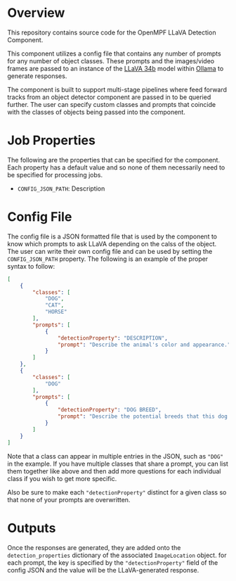 # Overview

This repository contains source code for the OpenMPF LLaVA Detection Component.

This component utilizes a config file that contains any number of prompts for any number of object classes. These prompts and the images/video frames are passed to an instance of the [LLaVA 34b](https://huggingface.co/liuhaotian/llava-v1.6-34b) model within [Ollama](https://ollama.com) to generate responses.

The component is built to support multi-stage pipelines where feed forward tracks from an object detector component are passed in to be queried further. The user can specify custom classes and prompts that coincide with the classes of objects being passed into the component.

# Job Properties

The following are the properties that can be specified for the component. Each property has a default value and so none of them necessarily need to be specified for processing jobs.

- `CONFIG_JSON_PATH`: Description

# Config File

The config file is a JSON formatted file that is used by the component to know which prompts to ask LLaVA depending on the calss of the object. The user can write their own config file and can be used by setting the `CONFIG_JSON_PATH` property. The following is an example of the proper syntax to follow:

```json
[
    {
        "classes": [
            "DOG",
            "CAT",
            "HORSE"
        ],
        "prompts": [
            {
                "detectionProperty": "DESCRIPTION",
                "prompt": "Describe the animal's color and appearance."
            }
        ]
    },
    {
        "classes": [
            "DOG"
        ],
        "prompts": [
            {
                "detectionProperty": "DOG BREED",
                "prompt": "Describe the potential breeds that this dog could contain."
            }
        ]
    }
]
```

Note that a class can appear in multiple entries in the JSON, such as `"DOG"` in the example. If you have multiple classes that share a prompt, you can list them together like above and then add more questions for each individual class if you wish to get more specific. 

Also be sure to make each `"detectionProperty"` distinct for a given class so that none of your prompts are overwritten.

# Outputs

Once the responses are generated, they are added onto the `detection_properties` dictionary of the associated `ImageLocation` object. for each prompt, the key is specified by the `"detectionProperty"` field of the config JSON and the value will be the LLaVA-generated response.